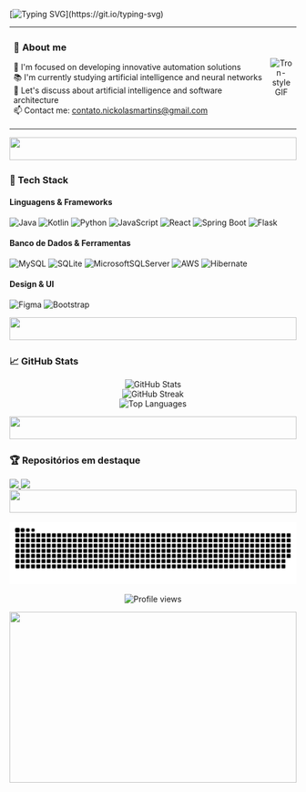 [![Typing SVG](https://readme-typing-svg.demolab.com?font=monospace&size=30&color=dd8927&center=true&width=1000&lines=Greetings+Programs!+I'm+Nickolas!)](https://git.io/typing-svg)
<table style="width: 100%">
  <tr>
    <td valign="top" width="100%">

  ### 🧬 About me

🎯 I'm focused on developing innovative automation solutions  
📚 I'm currently studying artificial intelligence and neural networks  
💬 Let's discuss about artificial intelligence and software architecture  
📫 Contact me: contato.nickolasmartins@gmail.com
      </pre>
    </td>
    <td align="center" width="30%">
      <img src="https://i.gifer.com/Hihj.gif" height="300" width="200" alt="Tron-style GIF"/>
    </td>
  </tr>
</table>

<div align="center">
  <img src="https://i.gifer.com/D4Ll.gif" height="40" width="100%"/>
</div>

### 🧠 Tech Stack

#### Linguagens & Frameworks
![Java](https://img.shields.io/badge/java-%23ED8B00.svg?style=for-the-badge&logo=openjdk&logoColor=white)
![Kotlin](https://img.shields.io/badge/Kotlin-B125EA?style=for-the-badge&logo=kotlin&logoColor=white)
![Python](https://img.shields.io/badge/python-3670A0?style=for-the-badge&logo=python&logoColor=ffdd54)
![JavaScript](https://img.shields.io/badge/javascript-%23323330.svg?style=for-the-badge&logo=javascript&logoColor=%23F7DF1E)
![React](https://img.shields.io/badge/react-%2320232a.svg?style=for-the-badge&logo=react&logoColor=%2361DAFB)
![Spring Boot](https://img.shields.io/badge/Spring_Boot-F2F4F9?style=for-the-badge&logo=spring-boot)
![Flask](https://img.shields.io/badge/Flask-000000?style=for-the-badge&logo=flask&logoColor=white)

#### Banco de Dados & Ferramentas
![MySQL](https://img.shields.io/badge/mysql-%2300f.svg?style=for-the-badge&logo=mysql&logoColor=white)
![SQLite](https://img.shields.io/badge/Sqlite-003B57?style=for-the-badge&logo=sqlite&logoColor=white)
![MicrosoftSQLServer](https://img.shields.io/badge/Microsoft%20SQL%20Server-CC2927?style=for-the-badge&logo=microsoft%20sql%20server&logoColor=white)
![AWS](https://img.shields.io/badge/AWS-%23FF9900.svg?style=for-the-badge&logo=amazon-aws&logoColor=white)
![Hibernate](https://img.shields.io/badge/Hibernate-59666C?style=for-the-badge&logo=Hibernate&logoColor=white)

#### Design & UI
![Figma](https://img.shields.io/badge/figma-%23F24E1E.svg?style=for-the-badge&logo=figma&logoColor=white)
![Bootstrap](https://img.shields.io/badge/bootstrap-%23563D7C.svg?style=for-the-badge&logo=bootstrap&logoColor=white)

<div align="center">
  <img src="https://i.gifer.com/D4Ll.gif" height="40" width="100%"/>
</div>

### 📈 GitHub Stats

<p align="center">
  <img src="https://github-readme-stats-steel-omega.vercel.app/api?username=itsmenicky&show_icons=true&count_private=true&hide_border=true&title_color=dd8927&icon_color=dd8927&text_color=dd8927&bg_color=0d1117" alt="GitHub Stats"/>
  <br/>
  <img src="https://streak-stats.demolab.com/?user=itsmenicky&hide_border=true&background=0d1117&currStreakNum=dd8927&sideNums=dd8927&currStreakLabel=dd8927&sideLabels=dd8927&dates=dd8927&fire=dd8927&ring=dd8927" alt="GitHub Streak"/>
  <br/>
  <img src="https://github-readme-stats-steel-omega.vercel.app/api/top-langs/?username=itsmenicky&layout=compact&hide_border=true&title_color=dd8927&text_color=dd8927&bg_color=0d1117" alt="Top Languages"/>
</p>

<div align="center">
  <img src="https://i.gifer.com/D4Ll.gif" height="40" width="100%"/>
</div>

### 🏆 Repositórios em destaque

<a href="https://github.com/itsmenicky/EducReports">
  <img src="https://github-readme-stats.vercel.app/api/pin/?username=itsmenicky&repo=EducReports&theme=github_dark" />
</a>
<a href="https://github.com/itsmenicky/bibliotecaAcademica">
  <img src="https://github-readme-stats.vercel.app/api/pin/?username=itsmenicky&repo=bibliotecaAcademica&theme=github_dark" />
</a>

<div align="center">
  <img src="https://i.gifer.com/D4Ll.gif" height="40" width="100%"/>
</div>

![Snake animation](https://github.com/itsmenicky/itsmenicky/blob/output/github-contribution-grid-snake.svg)

<p align="center">
  <img src="https://komarev.com/ghpvc/?username=itsmenicky&color=blue" alt="Profile views"/>
</p>

<div align="center">
  <img src="https://i.gifer.com/Nv2.gif" height="300" width="100%"/>
</div>

